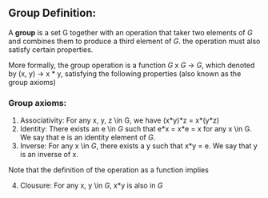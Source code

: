 ## Group Definition: 

A **group** is a set G together with an operation that taker two elements of _G_ and
combines them to produce a third element of _G_. the operation must also satisfy certain
properties.

More formally, the group operation is a function _G_ x _G_ -> _G_, which denoted by
\(x, y\) -> x \* y, satisfying the following properties (also known as the group axioms)

### Group axioms:

1. Associativity: For any x, y, z \in G, we have \(x\*y\)\*z = x\*\(y\*z\)
2. Identity: There exists an e \in _G_ such that e\*x = x\*e = x for any x \in G. 
We say that e is an identity element of _G_.
3. Inverse: For any x \in _G_, there exists a y such that x\*y = e. We say that
y is an inverse of x.

Note that the definition of the operation as a function implies

4. Clousure: For any x, y \in _G_, x\*y is also in _G_

